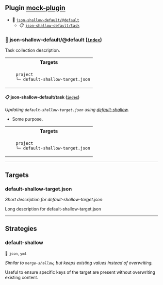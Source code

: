 ## Plugin [mock-plugin](https://www.npmjs.com/package/mock-plugin)

- <a name="mock-plugin-task-idx-ref-json-shallow-defaultdefault">:open_file_folder:</a> <a href="#mock-plugin-task-ref-json-shallow-defaultdefault">`json-shallow-default/@default`</a>
  - <a name="mock-plugin-task-idx-ref-json-shallow-defaulttask">:clipboard:</a> <a href="#mock-plugin-task-ref-json-shallow-defaulttask">`json-shallow-default/task`</a>

### :open_file_folder: <a name="mock-plugin-task-ref-json-shallow-defaultdefault">json-shallow-default/@default</a> (<a href="#mock-plugin-task-idx-ref-json-shallow-defaultdefault">`index`</a>)

Task collection description.

<table>
  <tbody>
    <tr>
      <th>Targets</th>
    </tr>
    <tr>
      <td align="left" valign="top">
        <ul>
<code>project</code><br/>
<code>└─&nbsp;<a&nbsp;name="mock-plugin-target-ref-default-shallow-targetjson">default-shallow-target.json</a></code><br/>
        </ul>
      </td>
    </tr>
  </tbody>
</table>

#### :clipboard: <a name="mock-plugin-task-ref-json-shallow-defaulttask">json-shallow-default/task</a> (<a href="#mock-plugin-task-idx-ref-json-shallow-defaulttask">`index`</a>)

_Updating `default-shallow-target.json` using <a href="#mock-plugin-strat-ref-default-shallow">default-shallow</a>._

- Some purpose.

<table>
  <tbody>
    <tr>
      <th>Targets</th>
    </tr>
    <tr>
      <td align="left" valign="top">
        <ul>
<code>project</code><br/>
<code>└─&nbsp;<a&nbsp;name="mock-plugin-target-ref-default-shallow-targetjson">default-shallow-target.json</a></code><br/>
        </ul>
      </td>
    </tr>
  </tbody>
</table>

------

## Targets

### <a name="mock-plugin-target-ref-default-shallow-targetjson">default-shallow-target.json</a>  

*Short description for default-shallow-target.json*

Long description for default-shallow-target.json

------

## Strategies

### <a name="mock-plugin-strat-ref-default-shallow">default-shallow</a>  

:small_blue_diamond: `json`, `yml`

*Similar to `merge-shallow`, but keeps existing values instead of overwriting.*

Useful to ensure specific keys of the target are present without overwriting existing content.

